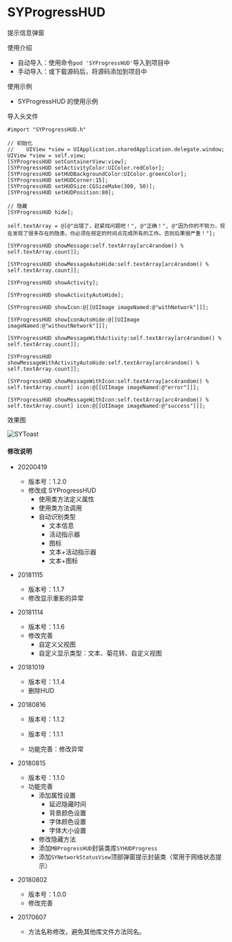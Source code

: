 # SYProgressHUD
提示信息弹窗


使用介绍 
  * 自动导入：使用命令`pod 'SYProgressHUD'`导入到项目中
  * 手动导入：或下载源码后，将源码添加到项目中
  

使用示例

* SYProgressHUD 的使用示例

导入头文件
```
#import "SYProgressHUD.h"
```

```
// 初始化
//    UIView *view = UIApplication.sharedApplication.delegate.window;
UIView *view = self.view;
[SYProgressHUD setContainerView:view];
[SYProgressHUD setActivityColor:UIColor.redColor];
[SYProgressHUD setHUDBackgroundColor:UIColor.greenColor];
[SYProgressHUD setHUDCorner:15];
[SYProgressHUD setHUDSize:CGSizeMake(300, 50)];
[SYProgressHUD setHUDPosition:80];
```

```
// 隐藏
[SYProgressHUD hide];
```

```
self.textArray = @[@"出错了，赶紧找问题吧！", @"正确！", @"因为你的不努力，现在发现了很多存在的隐患，你必须在规定的时间点完成所有的工作。否则后果很严重！"];
```

```
[SYProgressHUD showMessage:self.textArray[arc4random() % self.textArray.count]];
```

```
[SYProgressHUD showMessageAutoHide:self.textArray[arc4random() % self.textArray.count]];
```

```
[SYProgressHUD showActivity];
```

```
[SYProgressHUD showActivityAutoHide];
```

```
[SYProgressHUD showIcon:@[[UIImage imageNamed:@"withNetwork"]]];
 ```

```
[SYProgressHUD showIconAutoHide:@[[UIImage imageNamed:@"withoutNetwork"]]];
```

```
[SYProgressHUD showMessageWithActivity:self.textArray[arc4random() % self.textArray.count]];
 ```

```
[SYProgressHUD showMessageWithActivityAutoHide:self.textArray[arc4random() % self.textArray.count]];
```

```
[SYProgressHUD showMessageWithIcon:self.textArray[arc4random() % self.textArray.count] icon:@[[UIImage imageNamed:@"error"]]];
```

```
[SYProgressHUD showMessageWithIcon:self.textArray[arc4random() % self.textArray.count] icon:@[[UIImage imageNamed:@"success"]]];
```

效果图

![SYToast](./images/SYToast.gif) 


#### 修改说明
* 20200419
  * 版本号：1.2.0
  * 修改成 SYProgressHUD
    * 使用类方法定义属性
    * 使用类方法调用
    * 自动识别类型
      * 文本信息
      * 活动指示器
      * 图标
      * 文本+活动指示器
      * 文本+图标

* 20181115
  * 版本号：1.1.7
  * 修改显示重影的异常
  
* 20181114
  * 版本号：1.1.6
  * 修改完善
    * 自定义父视图
    * 自定义显示类型：文本、菊花转、自定义视图

* 20181019
  * 版本号：1.1.4
  * 删除HUD
  
* 20180816
  * 版本号：1.1.2
  
  * 版本号：1.1.1
  * 功能完善：修改异常

* 20180815
  * 版本号：1.1.0
  * 功能完善
    * 添加属性设置
      * 延迟隐藏时间
      * 背景颜色设置
      * 字体颜色设置
      * 字体大小设置
    * 修改隐藏方法
    * 添加`MBProgressHUD`封装类库`SYHUDProgress`
    * 添加`SYNetworkStatusView`顶部弹窗提示封装类（常用于网络状态提示）

* 20180802
  * 版本号：1.0.0
  * 修改完善
  
* 20170607
  * 方法名称修改，避免其他库文件方法同名。

